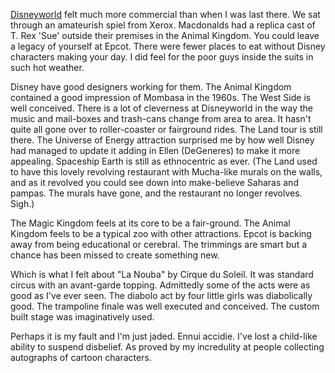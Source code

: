 [Disneyworld](https://disneyworld.disney.go.com/) felt much more commercial than when I was last there.   We sat through an amateurish spiel from Xerox.   Macdonalds had a replica cast of T. Rex 'Sue' outside their premises in the Animal Kingdom.   You could leave a legacy of yourself at Epcot.   There were fewer places to eat without Disney characters making your day.   I did feel for the poor guys inside the suits in such hot weather.

Disney have good designers working for them.   The Animal Kingdom contained a good impression of Mombasa in the 1960s.   The West Side is well conceived.   There is a lot of cleverness at Disneyworld in the way the music and mail-boxes and trash-cans change from area to area.   It hasn't quite all gone over to roller-coaster or fairground rides.   The Land tour is still there.   The Universe of Energy attraction surprised me by how well Disney had managed to update it adding in Ellen (DeGeneres) to make it more appealing.   Spaceship Earth is still as ethnocentric as ever.  (The Land used to have this lovely revolving restaurant with Mucha-like murals on the walls, and as it revolved you could see down into make-believe Saharas and pampas. The murals have gone, and the restaurant no longer revolves. Sigh.)

The Magic Kingdom feels at its core to be a fair-ground.   The Animal Kingdom feels to be a typical zoo with other attractions.   Epcot is backing away from being educational or cerebral.   The trimmings are smart but a chance has been missed to create something new.

Which is what I felt about "La Nouba" by Cirque du Soleil.   It was standard circus with an avant-garde topping.   Admittedly some of the acts were as good as I've ever seen.   The diabolo act by four little girls was diabolically good.   The trampoline finale was well executed and conceived.   The custom built stage was imaginatively used.

Perhaps it is my fault and I'm just jaded.   Ennui accidie.   I've lost a child-like ability to suspend disbelief.   As proved by my incredulity at people collecting autographs of cartoon characters.
